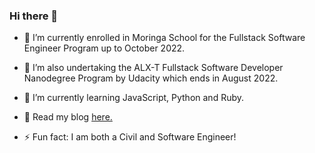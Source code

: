 ### Hi there 👋

- 🔭 I’m currently enrolled in Moringa School for the Fullstack Software Engineer Program up to October 2022.
- 🔭 I’m also undertaking the ALX-T Fullstack Software Developer Nanodegree Program by Udacity which ends in August 2022.
- 🌱 I’m currently learning JavaScript, Python and Ruby.

- 💬 Read my blog [here.](https://richard-gichuki.hashnode.dev/)

- ⚡ Fun fact: I am both a Civil and Software Engineer!

